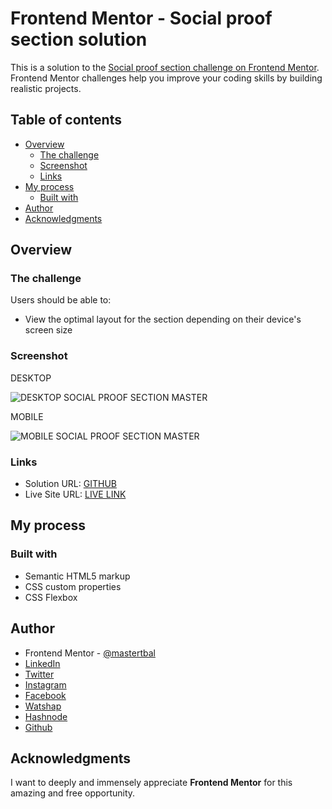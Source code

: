 # Frontend Mentor - Social proof section solution

This is a solution to the [Social proof section challenge on Frontend Mentor](https://www.frontendmentor.io/challenges/social-proof-section-6e0qTv_bA). Frontend Mentor challenges help you improve your coding skills by building realistic projects. 

## Table of contents

- [Overview](#overview)
  - [The challenge](#the-challenge)
  - [Screenshot](#screenshot)
  - [Links](#links)
- [My process](#my-process)
  - [Built with](#built-with)
- [Author](#author)
- [Acknowledgments](#acknowledgments)
## Overview

### The challenge

Users should be able to:

- View the optimal layout for the section depending on their device's screen size

### Screenshot
DESKTOP

![DESKTOP SOCIAL PROOF SECTION MASTER](https://user-images.githubusercontent.com/28808054/167263060-56b6a3d9-bbe4-4b1e-abd7-b9a3894b6421.png)

MOBILE

![MOBILE SOCIAL PROOF SECTION MASTER](https://user-images.githubusercontent.com/28808054/167263071-4915893f-1960-41a4-8f2f-2f7423f02590.png)


### Links

- Solution URL: [GITHUB](https://github.com/mastertbal/SOCIAL-PROOF-SECTION)
- Live Site URL: [LIVE LINK](https://mastertbal.github.io/PROFILE-CARD-COMPONENT//index.html)

## My process

### Built with

- Semantic HTML5 markup
- CSS custom properties
- CSS Flexbox

## Author
- Frontend Mentor - [@mastertbal](https://www.frontendmentor.io/profile/mastertbal)
- [LinkedIn](https://www.linkedin.com/in/oluwatobi-balogun-536044160)
- [Twitter](https://www.twitter.com/mastertbal)
- [Instagram](https://www.instagram.com/mastertbal)
- [Facebook](https://www.facebook.com/oluwatobi.balogun.984349)
- [Watshap](https://wa.me/07058350844)
- [Hashnode](https://mastertbal.hashnode.dev)
- [Github](https://github.com/mastertbal)

## Acknowledgments

I want to deeply and immensely appreciate **Frontend Mentor** for this amazing and free opportunity.
